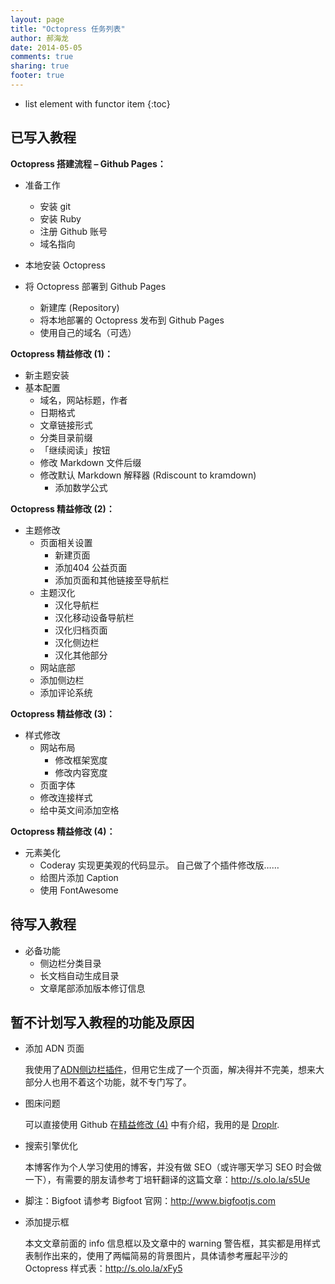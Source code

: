 ```yaml
---
layout: page
title: "Octopress 任务列表"
author: 郝海龙
date: 2014-05-05
comments: true
sharing: true
footer: true
---
```


- list element with functor item
{:toc}

## 已写入教程

**Octopress 搭建流程 – Github Pages：**

- 准备工作  
	- 安装 git   
	- 安装 Ruby   
	- 注册 Github 账号   
	- 域名指向  

- 本地安装 Octopress
- 将 Octopress 部署到 Github Pages  
	- 新建库 (Repository)  
	- 将本地部署的 Octopress 发布到 Github Pages  
	- 使用自己的域名（可选）

**Octopress 精益修改 (1)：**

- 新主题安装
- 基本配置
	- 域名，网站标题，作者
	- 日期格式
	- 文章链接形式
	- 分类目录前缀
	- 「继续阅读」按钮
	- 修改 Markdown 文件后缀  
	- 修改默认 Markdown 解释器 (Rdiscount to kramdown)
		- 添加数学公式

**Octopress 精益修改 (2)：**

- 主题修改
	- 页面相关设置
		- 新建页面
		- 添加404 公益页面
		- 添加页面和其他链接至导航栏
	- 主题汉化
		- 汉化导航栏
		- 汉化移动设备导航栏
		- 汉化归档页面
		- 汉化侧边栏
		- 汉化其他部分
	- 网站底部
	- 添加侧边栏
	- 添加评论系统

**Octopress 精益修改 (3)：**

- 样式修改
	- 网站布局
		- 修改框架宽度
		- 修改内容宽度
	- 页面字体
	- 修改连接样式
	- 给中英文间添加空格

**Octopress 精益修改 (4)：**

- 元素美化
	- Coderay 实现更美观的代码显示。 
		自己做了个插件修改版……
	- 给图片添加 Caption 
	- 使用 FontAwesome 

## 待写入教程

- 必备功能
	- 侧边栏分类目录
	- 长文档自动生成目录
	- 文章尾部添加版本修订信息

## 暂不计划写入教程的功能及原因

- 添加 ADN 页面
	
	我使用了[ADN侧边栏插件](https://github.com/octopress/adn)，但用它生成了一个页面，解决得并不完美，想来大部分人也用不着这个功能，就不专门写了。

- 图床问题
	
	可以直接使用 Github 在[精益修改 (4)](http://s.olo.la/eay3) 中有介绍，我用的是 [Droplr](https://droplr.com/join/d/kJSa8cTQ).

- 搜索引擎优化
	
	本博客作为个人学习使用的博客，并没有做 SEO（或许哪天学习 SEO 时会做一下），有需要的朋友请参考丁培轩翻译的这篇文章：<http://s.olo.la/s5Ue>

- 脚注：Bigfoot
	请参考 Bigfoot 官网：<http://www.bigfootjs.com>

- 添加提示框
	
	本文文章前面的 info 信息框以及文章中的 warning 警告框，其实都是用样式表制作出来的，使用了两幅简易的背景图片，具体请参考雁起平沙的 Octopress 样式表：<http://s.olo.la/xFy5>